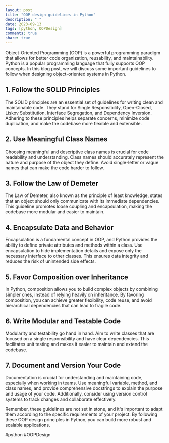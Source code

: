 ```yaml
---
layout: post
title: "OOP design guidelines in Python"
description: " "
date: 2023-09-13
tags: [python, OOPDesign]
comments: true
share: true
---
```


Object-Oriented Programming (OOP) is a powerful programming paradigm that allows for better code organization, reusability, and maintainability. Python is a popular programming language that fully supports OOP concepts. In this blog post, we will discuss some important guidelines to follow when designing object-oriented systems in Python.

## 1. Follow the SOLID Principles

The SOLID principles are an essential set of guidelines for writing clean and maintainable code. They stand for Single Responsibility, Open-Closed, Liskov Substitution, Interface Segregation, and Dependency Inversion. Adhering to these principles helps separate concerns, minimize code duplication, and make the codebase more flexible and extensible.

## 2. Use Meaningful Class Names

Choosing meaningful and descriptive class names is crucial for code readability and understanding. Class names should accurately represent the nature and purpose of the object they define. Avoid single-letter or vague names that can make the code harder to follow.

## 3. Follow the Law of Demeter

The Law of Demeter, also known as the principle of least knowledge, states that an object should only communicate with its immediate dependencies. This guideline promotes loose coupling and encapsulation, making the codebase more modular and easier to maintain.

## 4. Encapsulate Data and Behavior

Encapsulation is a fundamental concept in OOP, and Python provides the ability to define private attributes and methods within a class. Use encapsulation to hide implementation details and expose only the necessary interface to other classes. This ensures data integrity and reduces the risk of unintended side effects.

## 5. Favor Composition over Inheritance

In Python, composition allows you to build complex objects by combining simpler ones, instead of relying heavily on inheritance. By favoring composition, you can achieve greater flexibility, code reuse, and avoid hierarchical dependencies that can lead to fragile code.

## 6. Write Modular and Testable Code

Modularity and testability go hand in hand. Aim to write classes that are focused on a single responsibility and have clear dependencies. This facilitates unit testing and makes it easier to maintain and extend the codebase.

## 7. Document and Version Your Code

Documentation is crucial for understanding and maintaining code, especially when working in teams. Use meaningful variable, method, and class names, and provide comprehensive docstrings to explain the purpose and usage of your code. Additionally, consider using version control systems to track changes and collaborate effectively.

Remember, these guidelines are not set in stone, and it's important to adapt them according to the specific requirements of your project. By following these OOP design principles in Python, you can build more robust and scalable applications.

#python #OOPDesign